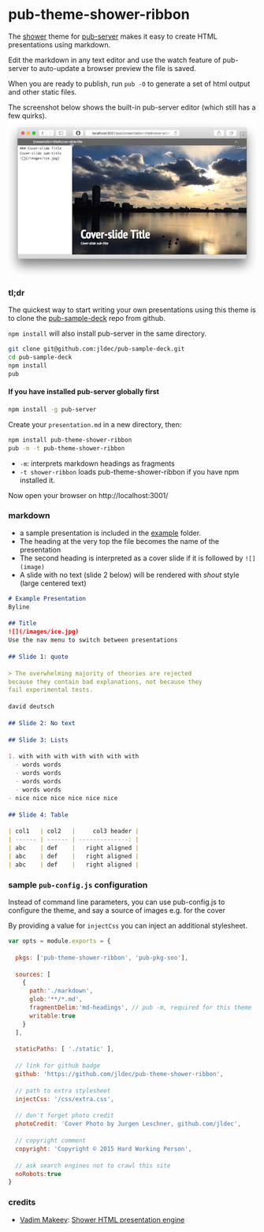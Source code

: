 # pub-theme-shower-ribbon
The [shower](https://github.com/shower/shower) theme for
[pub-server](https://github.com/jldec/pub-server) makes it easy to create
HTML presentations using markdown.

Edit the markdown in any text editor and use the watch feature of pub-server to auto-update a browser preview the file is saved.

When you are ready to publish, run `pub -O` to generate a set of html output and other static files.

The screenshot below shows the built-in pub-server editor (which still has a few quirks).
![](images/shower-screen.png)

### tl;dr
The quickest way to start writing your own presentations using this theme is to clone the [pub-sample-deck](https://github.com/jldec/pub-server) repo from github.

`npm install` will also install pub-server in the same directory.

```sh
git clone git@github.com:jldec/pub-sample-deck.git
cd pub-sample-deck
npm install
pub
```


#### If you have installed pub-server globally first

```sh
npm install -g pub-server
```
Create your `presentation.md` in a new directory, then:

```sh
npm install pub-theme-shower-ribbon
pub -m -t pub-theme-shower-ribbon
```

- `-m`: interprets markdown headings as fragments
- `-t shower-ribbon` loads pub-theme-shower-ribbon if you have npm installed it.


Now open your browser on http://localhost:3001/


### markdown
- a sample presentation is included in the [example](example) folder.
- The heading at the very top the file becomes the name of the presentation
- The second heading is interpreted as a cover slide if it is followed by `![](image)`
- A slide with no text (slide 2 below) will be rendered with *shout* style (large centered text)


```markdown
# Example Presentation
Byline

## Title
![](/images/ice.jpg)
Use the nav menu to switch between presentations

## Slide 1: quote

> The overwhelming majority of theories are rejected
because they contain bad explanations, not because they
fail experimental tests.

david deutsch

## Slide 2: No text

## Slide 3: Lists

1. with with with with with with with
  - words words
  - words words
  - words words
  - words words
- nice nice nice nice nice nice

## Slide 4: Table

| col1   | col2   |     col3 header |
| ------ | ------ | --------------: |
| abc    | def    |   right aligned |
| abc    | def    |   right aligned |
| abc    | def    |   right aligned |
```


### sample `pub-config.js` configuration

Instead of command line parameters, you can use pub-config.js to configure
the theme, and say a source of images e.g. for the cover

By providing a value for `injectCss` you can inject an additional stylesheet.

```js
var opts = module.exports = {

  pkgs: ['pub-theme-shower-ribbon', 'pub-pkg-seo'],

  sources: [
    {
      path:'./markdown',
      glob:'**/*.md',
      fragmentDelim:'md-headings', // pub -m, required for this theme
      writable:true
    }
  ],

  staticPaths: [ './static' ],

  // link for github badge
  github: 'https://github.com/jldec/pub-theme-shower-ribbon',

  // path to extra stylesheet
  injectCss: '/css/extra.css',

  // don't forget photo credit
  photoCredit: 'Cover Photo by Jurgen Leschner, github.com/jldec',

  // copyright comment
  copyright: 'Copyright © 2015 Hard Working Person',

  // ask search engines not to crawl this site
  noRobots:true
}
```


### credits
- [Vadim Makeev](https://github.com/pepelsbey):
  [Shower HTML presentation engine ](https://github.com/shower/shower)
